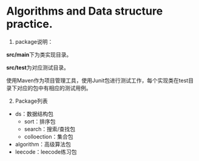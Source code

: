 # Algorithms and Data structure practice.

1. package说明：  

**src/main**下为类实现目录。

**src/test**为对应测试目录。

使用Maven作为项目管理工具，使用Junit包进行测试工作，每个实现类在test目录下对应的包中有相应的测试用例。

2. Package列表

- ds：数据结构包
    - sort：排序包
    - search：搜索/查找包
    - colloection：集合包
- algorithm：高级算法包
- leecode：leecode练习包
